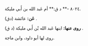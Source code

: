 ٨٠٢٤ -** د ق:** أم عَبد الله بن أَبي مليكة.

**عَن:** عائشة (دق) .

**روى عنها:** ابنها عَبد الله بْن أَبي مليكة (د ق) .

روى لها أبو داود، وابن ماجة.